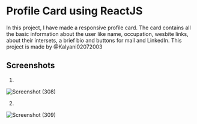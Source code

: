 # Profile Card using ReactJS 

In this project, I have made a responsive profile card. The card contains all the basic information about the user like name, occupation, wesbite links, about their intersets, a brief bio and buttons for mail and LinkedIn.
This project is made by @Kalyani02072003 

## Screenshots

1. 
![Screenshot (308)](https://user-images.githubusercontent.com/71889838/156383654-0159326d-1c57-4d62-b1d3-bcfdde8c2b95.png)

2.
![Screenshot (309)](https://user-images.githubusercontent.com/71889838/156383677-dbe97d89-3f13-4412-84a0-bcee0057cf43.png)
